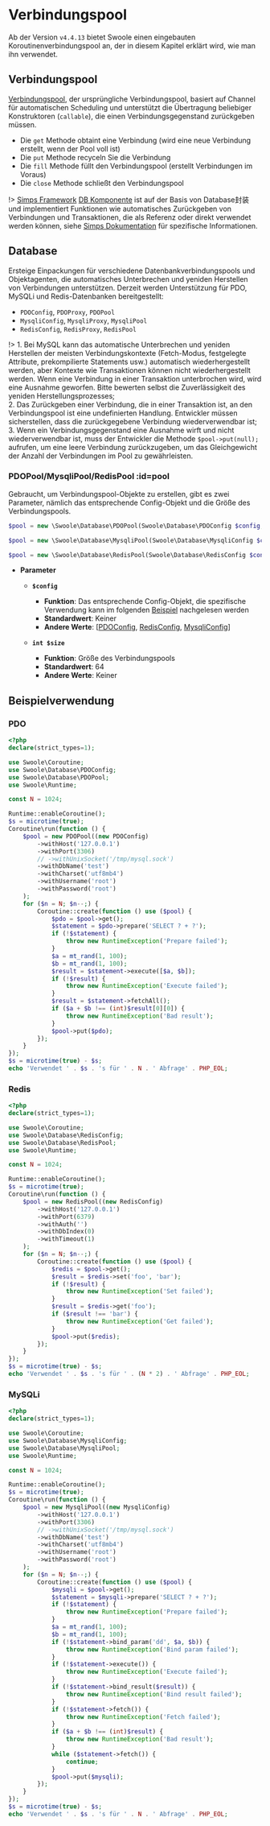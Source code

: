 # Verbindungspool

Ab der Version `v4.4.13` bietet Swoole einen eingebauten Koroutinenverbindungspool an, der in diesem Kapitel erklärt wird, wie man ihn verwendet.


## Verbindungspool

[Verbindungspool](https://github.com/swoole/library/blob/master/src/core/ConnectionPool.php), der ursprüngliche Verbindungspool, basiert auf Channel für automatischen Scheduling und unterstützt die Übertragung beliebiger Konstruktoren (`callable`), die einen Verbindungsgegenstand zurückgeben müssen.

* Die `get` Methode obtaint eine Verbindung (wird eine neue Verbindung erstellt, wenn der Pool voll ist)
* Die `put` Methode recyceln Sie die Verbindung
* Die `fill` Methode füllt den Verbindungspool (erstellt Verbindungen im Voraus)
* Die `close` Methode schließt den Verbindungspool

!> [Simps Framework](https://simps.io) [DB Komponente](https://github.com/simple-swoole/db) ist auf der Basis von Database封装 und implementiert Funktionen wie automatisches Zurückgeben von Verbindungen und Transaktionen, die als Referenz oder direkt verwendet werden können, siehe [Simps Dokumentation](https://simps.io/#/zh-cn/database/mysql) für spezifische Informationen.


## Database

Ersteige Einpackungen für verschiedene Datenbankverbindungspools und Objektagenten, die automatisches Unterbrechen und yeniden Herstellen von Verbindungen unterstützen. Derzeit werden Unterstützung für PDO, MySQLi und Redis-Datenbanken bereitgestellt:

* `PDOConfig`, `PDOProxy`, `PDOPool`
* `MysqliConfig`, `MysqliProxy`, `MysqliPool`
* `RedisConfig`, `RedisProxy`, `RedisPool`

!> 1. Bei MySQL kann das automatische Unterbrechen und yeniden Herstellen der meisten Verbindungskontexte (Fetch-Modus, festgelegte Attribute, prekompilierte Statements usw.) automatisch wiederhergestellt werden, aber Kontexte wie Transaktionen können nicht wiederhergestellt werden. Wenn eine Verbindung in einer Transaktion unterbrochen wird, wird eine Ausnahme geworfen. Bitte bewerten selbst die Zuverlässigkeit des yeniden Herstellungsprozesses;  
2. Das Zurückgeben einer Verbindung, die in einer Transaktion ist, an den Verbindungspool ist eine undefinierten Handlung. Entwickler müssen sicherstellen, dass die zurückgegebene Verbindung wiederverwendbar ist;  
3. Wenn ein Verbindungsgegenstand eine Ausnahme wirft und nicht wiederverwendbar ist, muss der Entwickler die Methode `$pool->put(null);` aufrufen, um eine leere Verbindung zurückzugeben, um das Gleichgewicht der Anzahl der Verbindungen im Pool zu gewährleisten.


### PDOPool/MysqliPool/RedisPool :id=pool

Gebraucht, um Verbindungspool-Objekte zu erstellen, gibt es zwei Parameter, nämlich das entsprechende Config-Objekt und die Größe des Verbindungspools.

```php
$pool = new \Swoole\Database\PDOPool(Swoole\Database\PDOConfig $config, int $size);

$pool = new \Swoole\Database\MysqliPool(Swoole\Database\MysqliConfig $config, int $size);

$pool = new \Swoole\Database\RedisPool(Swoole\Database\RedisConfig $config, int $size);
```

  * **Parameter** 

    * **`$config`**
      * **Funktion**: Das entsprechende Config-Objekt, die spezifische Verwendung kann im folgenden [Beispiel](/coroutine/conn_pool?id=Beispiel) nachgelesen werden
      * **Standardwert**: Keiner
      * **Andere Werte**: [[PDOConfig](https://github.com/swoole/library/blob/master/src/core/Database/PDOConfig.php), [RedisConfig](https://github.com/swoole/library/blob/master/src/core/Database/RedisConfig.php), [MysqliConfig](https://github.com/swoole/library/blob/master/src/core/Database/MysqliConfig.php)]
      
    * **`int $size`**
      * **Funktion**: Größe des Verbindungspools
      * **Standardwert**: 64
      * **Andere Werte**: Keiner


## Beispielverwendung


### PDO

```php
<?php
declare(strict_types=1);

use Swoole\Coroutine;
use Swoole\Database\PDOConfig;
use Swoole\Database\PDOPool;
use Swoole\Runtime;

const N = 1024;

Runtime::enableCoroutine();
$s = microtime(true);
Coroutine\run(function () {
    $pool = new PDOPool((new PDOConfig)
        ->withHost('127.0.0.1')
        ->withPort(3306)
        // ->withUnixSocket('/tmp/mysql.sock')
        ->withDbName('test')
        ->withCharset('utf8mb4')
        ->withUsername('root')
        ->withPassword('root')
    );
    for ($n = N; $n--;) {
        Coroutine::create(function () use ($pool) {
            $pdo = $pool->get();
            $statement = $pdo->prepare('SELECT ? + ?');
            if (!$statement) {
                throw new RuntimeException('Prepare failed');
            }
            $a = mt_rand(1, 100);
            $b = mt_rand(1, 100);
            $result = $statement->execute([$a, $b]);
            if (!$result) {
                throw new RuntimeException('Execute failed');
            }
            $result = $statement->fetchAll();
            if ($a + $b !== (int)$result[0][0]) {
                throw new RuntimeException('Bad result');
            }
            $pool->put($pdo);
        });
    }
});
$s = microtime(true) - $s;
echo 'Verwendet ' . $s . 's für ' . N . ' Abfrage' . PHP_EOL;
```


### Redis

```php
<?php
declare(strict_types=1);

use Swoole\Coroutine;
use Swoole\Database\RedisConfig;
use Swoole\Database\RedisPool;
use Swoole\Runtime;

const N = 1024;

Runtime::enableCoroutine();
$s = microtime(true);
Coroutine\run(function () {
    $pool = new RedisPool((new RedisConfig)
        ->withHost('127.0.0.1')
        ->withPort(6379)
        ->withAuth('')
        ->withDbIndex(0)
        ->withTimeout(1)
    );
    for ($n = N; $n--;) {
        Coroutine::create(function () use ($pool) {
            $redis = $pool->get();
            $result = $redis->set('foo', 'bar');
            if (!$result) {
                throw new RuntimeException('Set failed');
            }
            $result = $redis->get('foo');
            if ($result !== 'bar') {
                throw new RuntimeException('Get failed');
            }
            $pool->put($redis);
        });
    }
});
$s = microtime(true) - $s;
echo 'Verwendet ' . $s . 's für ' . (N * 2) . ' Abfrage' . PHP_EOL;
```

### MySQLi

```php
<?php
declare(strict_types=1);

use Swoole\Coroutine;
use Swoole\Database\MysqliConfig;
use Swoole\Database\MysqliPool;
use Swoole\Runtime;

const N = 1024;

Runtime::enableCoroutine();
$s = microtime(true);
Coroutine\run(function () {
    $pool = new MysqliPool((new MysqliConfig)
        ->withHost('127.0.0.1')
        ->withPort(3306)
        // ->withUnixSocket('/tmp/mysql.sock')
        ->withDbName('test')
        ->withCharset('utf8mb4')
        ->withUsername('root')
        ->withPassword('root')
    );
    for ($n = N; $n--;) {
        Coroutine::create(function () use ($pool) {
            $mysqli = $pool->get();
            $statement = $mysqli->prepare('SELECT ? + ?');
            if (!$statement) {
                throw new RuntimeException('Prepare failed');
            }
            $a = mt_rand(1, 100);
            $b = mt_rand(1, 100);
            if (!$statement->bind_param('dd', $a, $b)) {
                throw new RuntimeException('Bind param failed');
            }
            if (!$statement->execute()) {
                throw new RuntimeException('Execute failed');
            }
            if (!$statement->bind_result($result)) {
                throw new RuntimeException('Bind result failed');
            }
            if (!$statement->fetch()) {
                throw new RuntimeException('Fetch failed');
            }
            if ($a + $b !== (int)$result) {
                throw new RuntimeException('Bad result');
            }
            while ($statement->fetch()) {
                continue;
            }
            $pool->put($mysqli);
        });
    }
});
$s = microtime(true) - $s;
echo 'Verwendet ' . $s . 's für ' . N . ' Abfrage' . PHP_EOL;
```
